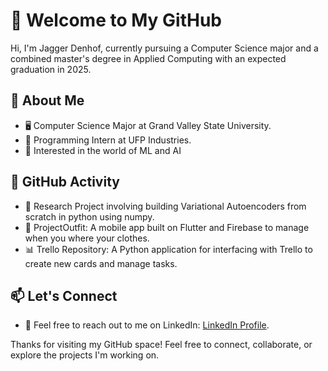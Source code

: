 # 👋 Welcome to My GitHub

Hi, I'm Jagger Denhof, currently pursuing a Computer Science major and a combined master's degree in Applied Computing with an expected graduation in 2025.

## 📌 About Me

- 🖥️ Computer Science Major at Grand Valley State University.
- 💼 Programming Intern at UFP Industries.
- 🚀 Interested in the world of ML and AI

## 🚀 GitHub Activity

- 🌟 Research Project involving building Variational Autoencoders from scratch in python using numpy.
- 📱 ProjectOutfit: A mobile app built on Flutter and Firebase to manage when you where your clothes.
- 📊 Trello Repository: A Python application for interfacing with Trello to create new cards and manage tasks.

## 📫 Let's Connect

- 📨 Feel free to reach out to me on LinkedIn: [LinkedIn Profile](https://www.linkedin.com/in/jaggerdenhof).

Thanks for visiting my GitHub space! Feel free to connect, collaborate, or explore the projects I'm working on.
